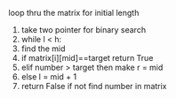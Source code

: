 loop thru the matrix for initial length
1. take two pointer for binary search
2. while l < h:
3. find the mid
4. if matrix[i][mid]==target return True
5. elif number > target then make r = mid
6. else l = mid + 1
7. return False if not find number in matrix